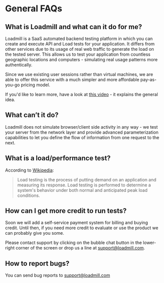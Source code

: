 # General FAQs

## What is Loadmill and what can it do for me?

Loadmill is a SaaS automated backend testing platform in which you can create and execute API and Load tests for your application. It differs from other services due to its usage of real web traffic to generate the load on the tested server. This allows us to test your application from countless geographic locations and computers - simulating real usage patterns more authentically.

Since we use existing user sessions rather than virtual machines, we are able to offer this service with a much simpler and more affordable pay-as-you-go pricing model.

If you'd like to learn more, have a look at [this video](https://www.youtube.com/watch?v=7Y13BkbNLpo) - it explains the general idea.

## What can’t it do?

Loadmill does not simulate browser/client side activity in any way - we test your server from the network layer and provide advanced parameterization capabilities to let you define the flow of information from one request to the next.

## What is a load/performance test?

According to [Wikipedia](https://en.wikipedia.org/wiki/Load_testing):

> Load testing is the process of putting demand on an application and measuring its response. Load testing is performed to determine a system's behavior under both normal and anticipated peak load conditions.

## How can I get more credit to run tests?

Soon we will add a self-service payment system for billing and buying credit. Until then, if you need more credit to evaluate or use the product we can probably give you some. 

Please contact support by clicking on the bubble chat button in the lower-right corner of the screen or drop us a line at [support@loadmill.com](mailto:support@loadmill.com).

## How to report bugs?

You can send bug reports to [support@loadmill.com](mailto:support@loadmill.com)

